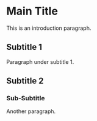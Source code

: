 # Main Title

This is an introduction paragraph.

## Subtitle 1

Paragraph under subtitle 1.

## Subtitle 2

### Sub-Subtitle

Another paragraph.

